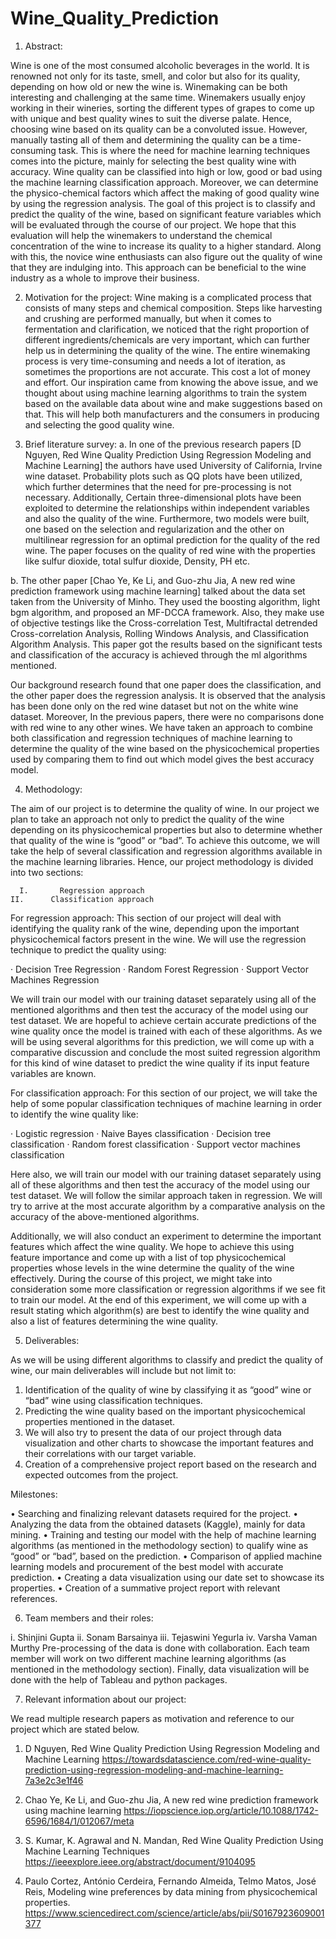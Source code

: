 # Wine_Quality_Prediction

1.	Abstract:

Wine is one of the most consumed alcoholic beverages in the world. It is renowned not only for its taste, smell, and color but also for its quality, depending on how old or new the wine is. Winemaking can be both interesting and challenging at the same time. Winemakers usually enjoy working in their wineries, sorting the different types of grapes to come up with unique and best quality wines to suit the diverse palate. Hence, choosing wine based on its quality can be a convoluted issue. However, manually tasting all of them and determining the quality can be a time-consuming task. This is where the need for machine learning techniques comes into the picture, mainly for selecting the best quality wine with accuracy. Wine quality can be classified into high or low, good or bad using the machine learning classification approach. Moreover, we can determine the physico-chemical factors which affect the making of good quality wine by using the regression analysis. The goal of this project is to classify and predict the quality of the wine, based on significant feature variables which will be evaluated through the course of our project. We hope that this evaluation will help the winemakers to understand the chemical concentration of the wine to increase its quality to a higher standard. Along with this, the novice wine enthusiasts can also figure out the quality of wine that they are indulging into. This approach can be beneficial to the wine industry as a whole to improve their business. 


2.	Motivation for the project:
Wine making is a complicated process that consists of many steps and chemical composition. Steps like harvesting and crushing are performed manually, but when it comes to fermentation and clarification, we noticed that the right proportion of different ingredients/chemicals are very important, which can further help us in determining the quality of the wine. The entire winemaking process is very time-consuming and needs a lot of iteration, as sometimes the proportions are not accurate. This cost a lot of money and effort. Our inspiration came from knowing the above issue, and we thought about using machine learning algorithms to train the system based on the available data about wine and make suggestions based on that. This will help both manufacturers and the consumers in producing and selecting the good quality wine.


3.	Brief literature survey: 
a. In one of the previous research papers [D Nguyen, Red Wine Quality Prediction Using Regression Modeling and Machine Learning] the authors have used University of California, Irvine wine dataset. Probability plots such as QQ plots have been utilized, which further determines that the need for pre-processing is not necessary. Additionally, Certain three-dimensional plots have been exploited to determine the relationships within independent variables and also the quality of the wine. Furthermore, two models were built, one based on the selection and regularization and the other on multilinear regression for an optimal prediction for the quality of the red wine. The paper focuses on the quality of red wine with the properties like sulfur dioxide, total sulfur dioxide, Density, PH etc.
 
b. The other paper [Chao Ye, Ke Li, and Guo-zhu Jia, A new red wine prediction framework using machine learning] talked about the data set taken from the University of Minho. They used the boosting algorithm, light bgm algorithm, and proposed an MF-DCCA framework. Also, they make use of objective testings like the Cross-correlation Test, Multifractal detrended Cross-correlation Analysis, Rolling Windows Analysis, and Classification Algorithm Analysis. This paper got the results based on the significant tests and classification of the accuracy is achieved through the ml algorithms mentioned.
 
Our background research found that one paper does the classification, and the other paper does the regression analysis. It is observed that the analysis has been done only on the red wine dataset but not on the white wine dataset. Moreover, In the previous papers, there were no comparisons done with red wine to any other wines. We have taken an approach to combine both classification and regression techniques of machine learning to determine the quality of the wine based on the physicochemical properties used by comparing them to find out which model gives the best accuracy model.


4.	Methodology:

The aim of our project is to determine the quality of wine. In our project we plan to take an approach not only to predict the quality of the wine depending on its physicochemical properties but also to determine whether that quality of the wine is “good” or “bad”. To achieve this outcome, we will take the help of several classification and regression algorithms available in the machine learning libraries.
Hence, our project methodology is divided into two sections:
 
      I.       Regression approach
    II.      Classification approach
 
For regression approach: This section of our project will deal with identifying the quality rank of the wine, depending upon the important physicochemical factors present in the wine. We will use the regression technique to predict the quality using:
 
·       Decision Tree Regression
·       Random Forest Regression 
·       Support Vector Machines Regression
 
We will train our model with our training dataset separately using all of the mentioned algorithms and then test the accuracy of the model using our test dataset. We are hopeful to achieve certain accurate predictions of the wine quality once the model is trained with each of these algorithms. As we will be using several algorithms for this prediction, we will come up with a comparative discussion and conclude the most suited regression algorithm for this kind of wine dataset to predict the wine quality if its input feature variables are known.
 
For classification approach: For this section of our project, we will take the help of some popular classification techniques of machine learning in order to identify the wine quality like:
 
·       Logistic regression
·       Naive Bayes classification
·       Decision tree classification
·       Random forest classification
·       Support vector machines classification
 
Here also, we will train our model with our training dataset separately using all of these algorithms and then test the accuracy of the model using our test dataset. We will follow the similar approach taken in regression. We will try to arrive at the most accurate algorithm by a comparative analysis on the accuracy of the above-mentioned algorithms. 
 
Additionally, we will also conduct an experiment to determine the important features which affect the wine quality. We hope to achieve this using feature importance and come up with a list of top physicochemical properties whose levels in the wine determine the quality of the wine effectively. During the course of this project, we might take into consideration some more classification or regression algorithms if we see fit to train our model. At the end of this experiment, we will come up with a result stating which algorithm(s) are best to identify the wine quality and also a list of features determining the wine quality.

5.	Deliverables:

As we will be using different algorithms to classify and predict the quality of wine, our main deliverables will include but not limit to:
1.	Identification of the quality of wine by classifying it as “good” wine or “bad” wine using classification techniques.
2.	Predicting the wine quality based on the important physicochemical properties mentioned in the dataset.
3.	We will also try to present the data of our project through data visualization and other charts to showcase the important features and their correlations with our target variable.
4.	Creation of a comprehensive project report based on the research and expected outcomes from the project.
 
Milestones:

•	Searching and finalizing relevant datasets required for the project.
•	Analyzing the data from the obtained datasets (Kaggle), mainly for data mining.
•	Training and testing our model with the help of machine learning algorithms (as mentioned in the methodology section) to qualify wine as “good” or “bad”, based on the prediction.
•	Comparison of applied machine learning models and procurement of the best model with accurate prediction.
•	Creating a data visualization using our date set to showcase its properties.
•	Creation of a summative project report with relevant references.

6.	Team members and their roles:

i.	Shinjini Gupta
ii.	Sonam Barsainya
iii.	Tejaswini Yegurla
iv.	Varsha Vaman Murthy
Pre-processing of the data is done with collaboration. Each team member will work on two different machine learning algorithms (as mentioned in the methodology section). Finally, data visualization will be done with the help of Tableau and python packages.


7.	Relevant information about our project:

We read multiple research papers as motivation and reference to our project which are stated below.
 
1)	D Nguyen, Red Wine Quality Prediction Using Regression Modeling and Machine Learning https://towardsdatascience.com/red-wine-quality-prediction-using-regression-modeling-and-machine-learning-7a3e2c3e1f46

2)	Chao Ye, Ke Li, and Guo-zhu Jia, A new red wine prediction framework using machine learning https://iopscience.iop.org/article/10.1088/1742-6596/1684/1/012067/meta

3)	S. Kumar, K. Agrawal and N. Mandan, Red Wine Quality Prediction Using Machine Learning Techniques https://ieeexplore.ieee.org/abstract/document/9104095

4)	Paulo Cortez, António Cerdeira, Fernando Almeida, Telmo Matos, José Reis, Modeling wine preferences by data mining from physicochemical properties. https://www.sciencedirect.com/science/article/abs/pii/S0167923609001377


